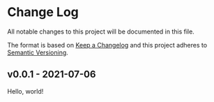 # Change Log

All notable changes to this project will be documented in this file.

The format is based on [Keep a Changelog](https://keepachangelog.com/)
and this project adheres to [Semantic Versioning](https://semver.org/).

## v0.0.1 - 2021-07-06

Hello, world!

[Unreleased]: https://github.com/beyondstorage/setup-hdfs/compare/v0.0.1...HEAD
